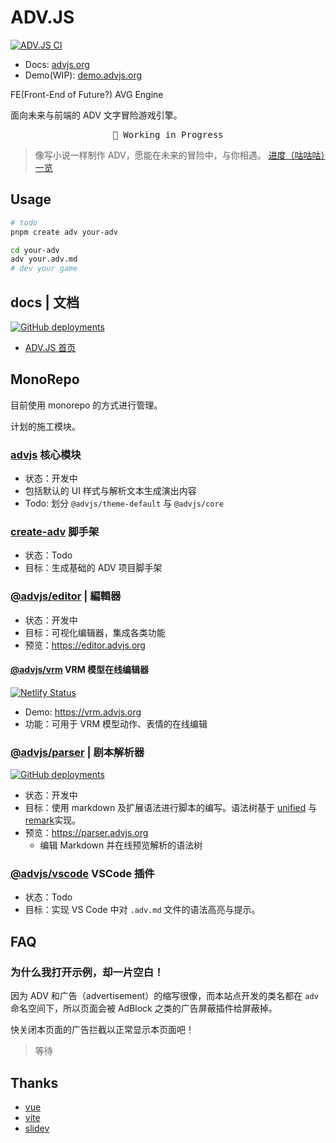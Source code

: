# ADV.JS

[![ADV.JS CI](https://github.com/YunYouJun/advjs/workflows/ADV.JS%20CI/badge.svg)](https://github.com/YunYouJun/advjs/actions)

- Docs: [advjs.org](https://advjs.org)
- Demo(WIP): [demo.advjs.org](https://demo.advjs.org)

FE(Front-End of Future?) AVG Engine

面向未来与前端的 ADV 文字冒险游戏引擎。

<pre align="center">
🧪 Working in Progress
</pre>

> 像写小说一样制作 ADV，愿能在未来的冒险中，与你相遇。
> [进度（咕咕咕）一览](https://www.yunyoujun.cn/posts/make-an-avg-engine/)

## Usage

```bash
# todo
pnpm create adv your-adv
```

```bash
cd your-adv
adv your.adv.md
# dev your game
```

## docs | 文档

[![GitHub deployments](https://img.shields.io/github/deployments/YunYouJun/advjs/Production%20%E2%80%93%20advjs?label=vercel&logo=vercel&logoColor=white)](https://github.com/YunYouJun/advjs/deployments/activity_log?environment=Production+%E2%80%93+advjs)

- [ADV.JS 首页](https://advjs.org)

## MonoRepo

目前使用 monorepo 的方式进行管理。

计划的施工模块。

### [advjs](./packages/advjs) 核心模块

- 状态：开发中
- 包括默认的 UI 样式与解析文本生成演出内容
- Todo: 划分 `@advjs/theme-default` 与 `@advjs/core`

### [create-adv](./packages/create-adv) 脚手架

- 状态：Todo
- 目标：生成基础的 ADV 项目脚手架

### [@advjs/editor](./editor/core/) | 編輯器

- 状态：开发中
- 目标：可视化编辑器，集成各类功能
- 预览：<https://editor.advjs.org>

#### [@advjs/vrm](./packages/vrm) VRM 模型在线编辑器

[![Netlify Status](https://api.netlify.com/api/v1/badges/33595ad5-4006-460e-a826-d7fd98a20638/deploy-status)](https://app.netlify.com/sites/gallant-goodall-b4101f/deploys)

- Demo: <https://vrm.advjs.org>
- 功能：可用于 VRM 模型动作、表情的在线编辑

### [@advjs/parser](./packages/parser) | 剧本解析器

[![GitHub deployments](https://img.shields.io/github/deployments/YunYouJun/advjs/Production%20%E2%80%93%20advjs-parser?label=vercel&logo=vercel&logoColor=white)](https://github.com/YunYouJun/advjs/deployments/activity_log?environment=Production+%E2%80%93+advjs-parser)

- 状态：开发中
- 目标：使用 markdown 及扩展语法进行脚本的编写。语法树基于 [unified](https://github.com/unifiedjs/unified) 与 [remark](https://github.com/remarkjs/remark)实现。
- 预览：<https://parser.advjs.org>
  - 编辑 Markdown 并在线预览解析的语法树

### [@advjs/vscode](./packages/vscode) VSCode 插件

- 状态：Todo
- 目标：实现 VS Code 中对 `.adv.md` 文件的语法高亮与提示。

## FAQ

### 为什么我打开示例，却一片空白！

因为 ADV 和广告（advertisement）的缩写很像，而本站点开发的类名都在 `adv` 命名空间下，所以页面会被 AdBlock 之类的广告屏蔽插件给屏蔽掉。

快关闭本页面的广告拦截以正常显示本页面吧！

> 等待

## Thanks

- [vue](https://github.com/vuejs/core)
- [vite](https://github.com/vitejs/vite)
- [slidev](https://github.com/slidevjs/slidev)
